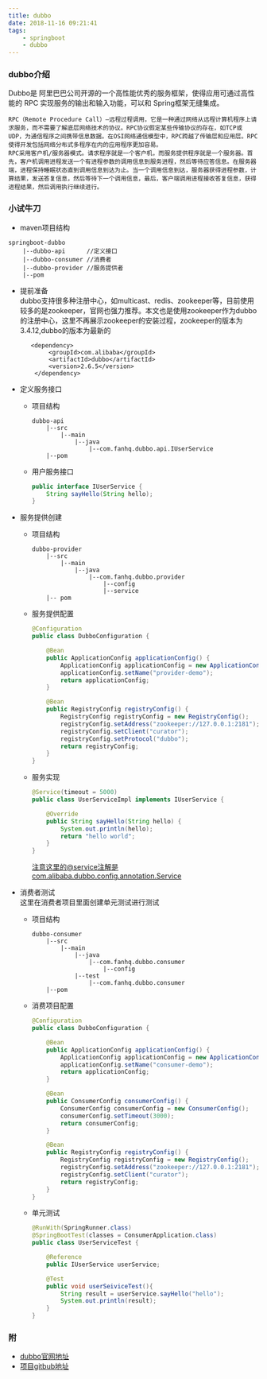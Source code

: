 ```yaml
---
title: dubbo
date: 2018-11-16 09:21:41
tags:
    - springboot 
    - dubbo
---
```


### dubbo介绍
Dubbo是 阿里巴巴公司开源的一个高性能优秀的服务框架，使得应用可通过高性能的 RPC 实现服务的输出和输入功能，可以和 Spring框架无缝集成。
```
RPC（Remote Procedure Call）—远程过程调用，它是一种通过网络从远程计算机程序上请求服务，而不需要了解底层网络技术的协议。RPC协议假定某些传输协议的存在，如TCP或UDP，为通信程序之间携带信息数据。在OSI网络通信模型中，RPC跨越了传输层和应用层。RPC使得开发包括网络分布式多程序在内的应用程序更加容易。
RPC采用客户机/服务器模式。请求程序就是一个客户机，而服务提供程序就是一个服务器。首先，客户机调用进程发送一个有进程参数的调用信息到服务进程，然后等待应答信息。在服务器端，进程保持睡眠状态直到调用信息到达为止。当一个调用信息到达，服务器获得进程参数，计算结果，发送答复信息，然后等待下一个调用信息，最后，客户端调用进程接收答复信息，获得进程结果，然后调用执行继续进行。
```

### 小试牛刀

* maven项目结构  
```
springboot-dubbo  
    |--dubbo-api      //定义接口 
    |--dubbo-consumer //消费者
    |--dubbo-provider //服务提供者
    |--pom
```
* 提前准备  
dubbo支持很多种注册中心，如multicast、redis、zookeeper等，目前使用较多的是zookeeper，官网也强力推荐。本文也是使用zookeeper作为dubbo的注册中心，这里不再展示zookeeper的安装过程，zookeeper的版本为3.4.12,dubbo的版本为最新的
    ``` 
       <dependency>
            <groupId>com.alibaba</groupId>
            <artifactId>dubbo</artifactId>
            <version>2.6.5</version>
        </dependency>
    ```


* 定义服务接口
    + 项目结构
        ```
        dubbo-api
            |--src
                |--main
                    |--java
                        |--com.fanhq.dubbo.api.IUserService
            |--pom
        ```
    + 用户服务接口
        ``` java
        public interface IUserService {
            String sayHello(String hello);
        }
        ```

* 服务提供创建
    + 项目结构
        ```
        dubbo-provider
            |--src
                |--main
                    |--java
                        |--com.fanhq.dubbo.provider
                            |--config
                            |--service
            |-- pom
        ```
    + 服务提供配置    
        ``` java
        @Configuration
        public class DubboConfiguration {

            @Bean
            public ApplicationConfig applicationConfig() {
                ApplicationConfig applicationConfig = new ApplicationConfig();
                applicationConfig.setName("provider-demo");
                return applicationConfig;
            }

            @Bean
            public RegistryConfig registryConfig() {
                RegistryConfig registryConfig = new RegistryConfig();
                registryConfig.setAddress("zookeeper://127.0.0.1:2181");
                registryConfig.setClient("curator");
                registryConfig.setProtocol("dubbo");
                return registryConfig;
            }
        }
        ```
    + 服务实现
        ``` java
        @Service(timeout = 5000)
        public class UserServiceImpl implements IUserService {

            @Override
            public String sayHello(String hello) {
                System.out.println(hello);
                return "hello world";
            }
        }
        ```    
        注意这里的@service注解是com.alibaba.dubbo.config.annotation.Service
* 消费者测试    
    这里在消费者项目里面创建单元测试进行测试  
    + 项目结构
        ```
        dubbo-consumer
            |--src
                |--main
                    |--java
                        |--com.fanhq.dubbo.consumer
                            |--config
                    |--test
                        |--com.fanhq.dubbo.consumer 
            |--pom   
       ```
    + 消费项目配置
        ``` java
        @Configuration
        public class DubboConfiguration {

            @Bean
            public ApplicationConfig applicationConfig() {
                ApplicationConfig applicationConfig = new ApplicationConfig();
                applicationConfig.setName("consumer-demo");
                return applicationConfig;
            }

            @Bean
            public ConsumerConfig consumerConfig() {
                ConsumerConfig consumerConfig = new ConsumerConfig();
                consumerConfig.setTimeout(3000);
                return consumerConfig;
            }

            @Bean
            public RegistryConfig registryConfig() {
                RegistryConfig registryConfig = new RegistryConfig();
                registryConfig.setAddress("zookeeper://127.0.0.1:2181");
                registryConfig.setClient("curator");
                return registryConfig;
            }
        }
        ```    
    + 单元测试
        ``` java 
        @RunWith(SpringRunner.class)
        @SpringBootTest(classes = ConsumerApplication.class)
        public class UserServiceTest {

            @Reference
            public IUserService userService;

            @Test
            public void userSeiviceTest(){
                String result = userService.sayHello("hello");
                System.out.println(result);
            }
        }
        ```
###  附     
+ [dubbo官网地址](http://dubbo.apache.org/zh-cn/index.html)
+ [项目gitbub地址](https://github.com/fanhq/springboot-dubbo)